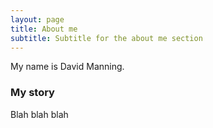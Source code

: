 ```yaml
---
layout: page
title: About me
subtitle: Subtitle for the about me section
---
```


My name is David Manning. 

### My story
Blah blah blah
